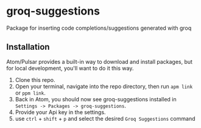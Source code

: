 # groq-suggestions

Package for inserting code completions/suggestions generated with groq

## Installation

Atom/Pulsar provides a built-in way to download and install packages, but for local development, you'll want to do it this way.

1. Clone this repo.
2. Open your terminal, navigate into the repo directory, then run `apm link` or `ppm link`.
3. Back in Atom, you should now see groq-suggestions installed in `Settings -> Packages -> groq-suggestions`.
4. Provide your Api key in the settings.
5. use `ctrl` + `shift` + `p` and select the desired `Groq Suggestions` command
